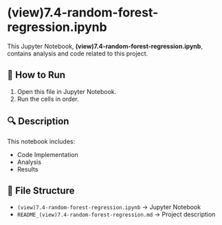 # (view)7.4-random-forest-regression.ipynb

This Jupyter Notebook, **(view)7.4-random-forest-regression.ipynb**, contains analysis and code related to this project.

## 📌 How to Run
1. Open this file in Jupyter Notebook.
2. Run the cells in order.

## 🔍 Description
This notebook includes:
- Code Implementation
- Analysis
- Results

## 📂 File Structure
- `(view)7.4-random-forest-regression.ipynb` → Jupyter Notebook
- `README_(view)7.4-random-forest-regression.md` → Project description

